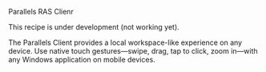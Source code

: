 Parallels RAS Clienr

This recipe is under development (not working yet).

The Parallels Client provides a local workspace-like experience on any device.
Use native touch gestures—swipe, drag, tap to click, zoom in—with any Windows application on mobile devices.